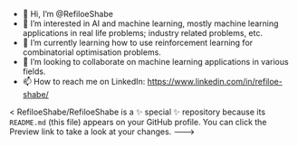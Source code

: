 - 👋 Hi, I’m @RefiloeShabe
- 👀 I’m interested in AI and machine learning, mostly machine learning applications in real life problems; industry related problems, etc. 
- 🌱 I’m currently learning how to use reinforcement learning for combinatorial optimisation problems. 
- 💞️ I’m looking to collaborate on machine learning applications in various fields.
- 📫 How to reach me on LinkedIn: https://www.linkedin.com/in/refiloe-shabe/ 

<
RefiloeShabe/RefiloeShabe is a ✨ special ✨ repository because its `README.md` (this file) appears on your GitHub profile.
You can click the Preview link to take a look at your changes.
--->
